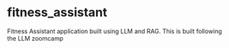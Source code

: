 # fitness_assistant
Fitness Assistant application built using LLM and RAG.
This is built following the LLM zoomcamp
